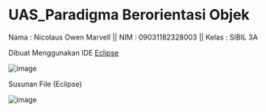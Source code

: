 # UAS_Paradigma Berorientasi Objek

Nama   : Nicolaus Owen Marvell  ||  NIM    : 09031182328003  ||  Kelas  : SIBIL 3A

Dibuat Menggunakan IDE [Eclipse](https://eclipseide.org)

![image](https://github.com/user-attachments/assets/9b9decdd-6e5a-4651-a926-39a834e4e697)


Susunan File (Eclipse)


![image](https://github.com/user-attachments/assets/261b7e53-9929-48ae-ba27-0d3423124a85)




